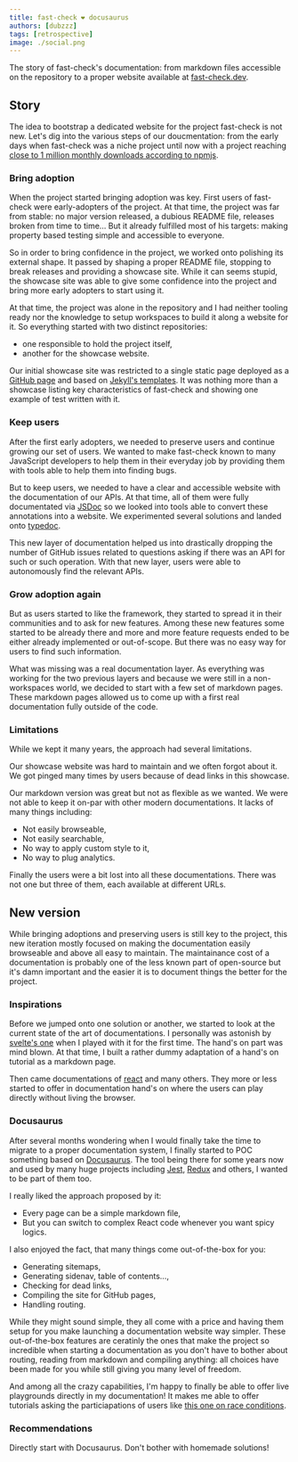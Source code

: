 ```yaml
---
title: fast-check ❤️ docusaurus
authors: [dubzzz]
tags: [retrospective]
image: ./social.png
---
```


The story of fast-check's documentation: from markdown files accessible on the repository to a proper website available at [fast-check.dev](https://fast-check.dev/).

<!--truncate-->

## Story

The idea to bootstrap a dedicated website for the project fast-check is not new. Let's dig into the various steps of our doucmentation: from the early days when fast-check was a niche project until now with a project reaching [close to 1 million monthly downloads according to npmjs](https://www.npmjs.com/package/fast-check).

### Bring adoption

When the project started bringing adoption was key. First users of fast-check were early-adopters of the project. At that time, the project was far from stable: no major version released, a dubious README file, releases broken from time to time… But it already fulfilled most of his targets: making property based testing simple and accessible to everyone.

So in order to bring confidence in the project, we worked onto polishing its external shape. It passed by shaping a proper README file, stopping to break releases and providing a showcase site. While it can seems stupid, the showcase site was able to give some confidence into the project and bring more early adopters to start using it.

At that time, the project was alone in the repository and I had neither tooling ready nor the knowledge to setup workspaces to build it along a website for it. So everything started with two distinct repositories:

- one responsible to hold the project itself,
- another for the showcase website.

Our initial showcase site was restricted to a single static page deployed as a [GitHub page](https://pages.github.com/) and based on [Jekyll's templates](https://jekyllrb.com/docs/). It was nothing more than a showcase listing key characteristics of fast-check and showing one example of test written with it.

### Keep users

After the first early adopters, we needed to preserve users and continue growing our set of users. We wanted to make fast-check known to many JavaScript developers to help them in their everyday job by providing them with tools able to help them into finding bugs.

But to keep users, we needed to have a clear and accessible website with the documentation of our APIs. At that time, all of them were fully documentated via [JSDoc](https://jsdoc.app/) so we looked into tools able to convert these annotations into a website. We experimented several solutions and landed onto [typedoc](https://typedoc.org/).

This new layer of documentation helped us into drastically dropping the number of GitHub issues related to questions asking if there was an API for such or such operation. With that new layer, users were able to autonomously find the relevant APIs.

### Grow adoption again

But as users started to like the framework, they started to spread it in their communities and to ask for new features. Among these new features some started to be already there and more and more feature requests ended to be either already implemented or out-of-scope. But there was no easy way for users to find such information.

What was missing was a real documentation layer. As everything was working for the two previous layers and because we were still in a non-workspaces world, we decided to start with a few set of markdown pages. These markdown pages allowed us to come up with a first real documentation fully outside of the code.

### Limitations

While we kept it many years, the approach had several limitations.

Our showcase website was hard to maintain and we often forgot about it. We got pinged many times by users because of dead links in this showcase.

Our markdown version was great but not as flexible as we wanted. We were not able to keep it on-par with other modern documentations. It lacks of many things including:

- Not easily browseable,
- Not easily searchable,
- No way to apply custom style to it,
- No way to plug analytics.

Finally the users were a bit lost into all these documentations. There was not one but three of them, each available at different URLs.

## New version

While bringing adoptions and preserving users is still key to the project, this new iteration mostly focused on making the documentation easily browseable and above all easy to maintain. The maintainance cost of a documentation is probably one of the less known part of open-source but it's damn important and the easier it is to document things the better for the project.

### Inspirations

Before we jumped onto one solution or another, we started to look at the current state of the art of documentations. I personally was astonish by [svelte's one](https://svelte.dev/tutorial/basics) when I played with it for the first time. The hand's on part was mind blown. At that time, I built a rather dummy adaptation of a hand's on tutorial as a markdown page.

Then came documentations of [react](https://react.dev/learn) and many others. They more or less started to offer in documentation hand's on where the users can play directly without living the browser.

### Docusaurus

After several months wondering when I would finally take the time to migrate to a proper documentation system, I finally started to POC something based on [Docusaurus](https://docusaurus.io/). The tool being there for some years now and used by many huge projects including [Jest](https://jestjs.io/), [Redux](https://redux.js.org/) and others, I wanted to be part of them too.

I really liked the approach proposed by it:

- Every page can be a simple markdown file,
- But you can switch to complex React code whenever you want spicy logics.

I also enjoyed the fact, that many things come out-of-the-box for you:

- Generating sitemaps,
- Generating sidenav, table of contents…,
- Checking for dead links,
- Compiling the site for GitHub pages,
- Handling routing.

While they might sound simple, they all come with a price and having them setup for you make launching a documentation website way simpler. These out-of-the-box features are ceratinly the ones that make the project so incredible when starting a documentation as you don't have to bother about routing, reading from markdown and compiling anything: all choices have been made for you while still giving you many level of freedom.

And among all the crazy capabilities, I'm happy to finally be able to offer live playgrounds directly in my documentation! It makes me able to offer tutorials asking the particiapations of users like [this one on race conditions](/tutorials/detect-race-conditions/).

### Recommendations

Directly start with Docusaurus. Don't bother with homemade solutions!
